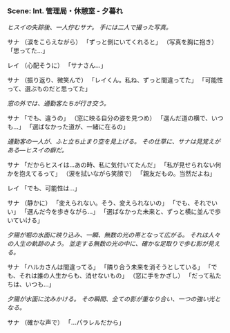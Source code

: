 ### Scene: Int. 管理局・休憩室 - 夕暮れ
_ヒスイの失踪後、一人佇むサナ。_
_手には二人で撮った写真。_

サナ
（涙をこらえながら）
「ずっと側にいてくれると」
（写真を胸に抱き）
「思ってた...」

レイ
（心配そうに）
「サナさん...」

サナ
（振り返り、微笑んで）
「レイくん。私ね、ずっと間違ってた」
「可能性って、選ぶものだと思ってた」

_窓の外では、通勤客たちが行き交う。_

サナ
「でも、違うの」
（窓に映る自分の姿を見つめ）
「選んだ道の横で、いつも...」
「選ばなかった道が、一緒に在るの」

_通勤客の一人が、ふと立ち止まり空を見上げる。_
_その仕草に、サナは見覚えがある―ヒスイの癖だ。_

サナ
「だからヒスイは...あの時、私に気付いてたんだ」
「私が見せられない何かを抱えてるって」
（涙を拭いながら笑顔で）
「親友だもの。当然だよね」

レイ
「でも、可能性は...」

サナ
（静かに）
「変えられない。そう、変えられないの」
「でも、それでいい」
「選んだ今を歩きながら...」
「選ばなかった未来と、ずっと横に並んで歩いていける」

_夕陽が堀の水面に映り込み、一瞬、無数の光の帯となって広がる。_
_それは人々の人生の軌跡のよう。_
_並走する無数の光の中に、確かな足取りで歩む影が見える。_

サナ
「ハルカさんは間違ってる」
「隣り合う未来を消そうとしている」
「でも、それは誰の人生からも、消せないもの」
（窓に手をかざし）
「だって私たちは、いつも...」

_夕陽が水面に沈みかける。_
_その瞬間、全ての影が重なり合い、一つの強い光となる。_

サナ
（確かな声で）
「...パラレルだから」